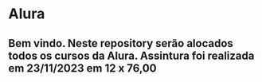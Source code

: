 # Alura
Bem vindo.
Neste repository serão alocados todos os cursos da Alura.
Assintura foi realizada em 23/11/2023 em 12 x 76,00
----------------------------------------------------
